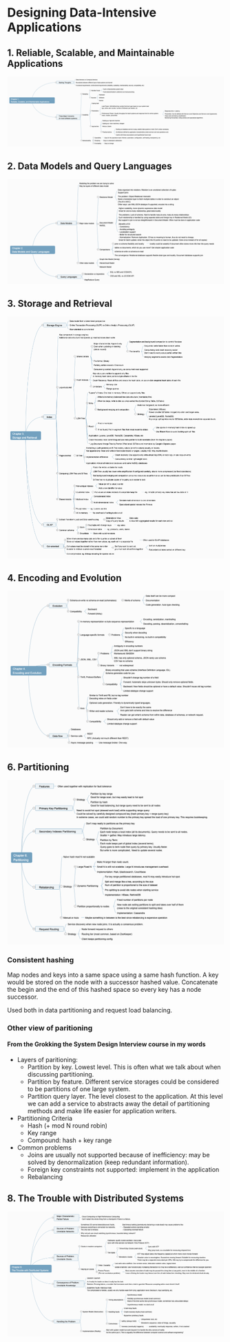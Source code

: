 # Designing Data-Intensive Applications

## 1. Reliable, Scalable, and Maintainable Applications
![1. Reliable, Scalable, and Maintainable Applications](./assets/Chapter+1.+_Reliable,+Scalable,+and+Maintainable+Applications.png)

## 2. Data Models and Query Languages
![2. Data Models and Query Languages](./assets/Chapter+2.+_Data+Models+and+Query+Languages.png)

## 3. Storage and Retrieval
![3. Storage and Retrieval](./assets/Chapter+3.+Storage+and+Retrieval.png)

## 4. Encoding and Evolution
![4. Encoding and Evolution](./assets/Chapter+4._Encoding+and+Evolution.png)

## 6. Partitioning
![6. Partitioning](./assets/Chapter+6._Partitioning.png)

### Consistent hashing

Map nodes and keys into a same space using a same hash function. A key would be stored on the node with a successor hashed value. Concatenate the begin and the end of this hashed space so every key has a node successor.

Used both in data partitioning and request load balancing.

### Other view of paritioning

#### From the Grokking the System Design Interview course in my words

- Layers of paritioning:
  - Partition by key. Lowest level. This is often what we talk about when discussing partitioning.
  - Partition by feature. Different service storages could be considered to be partitions of one large system.
  - Partition query layer. The level closest to the application. At this level we can add a service to abstracts away the detail of partitioning methods and make life easier for application writers.
- Partitioning Criteria
  - Hash (+ mod N round robin)
  - Key range
  - Compound: hash + key range
- Common problems
  - Joins are usually not supported because of inefficiency: may be solved by denormalization (keep redundant information).
  - Foreign key constraints not supported: implement in the application
  - Rebalancing


## 8. The Trouble with Distributed Systems

![8. The Trouble with Distributed Systems](./assets/Chapter+8.+_The+Trouble+with+Distributed+Systems.png)